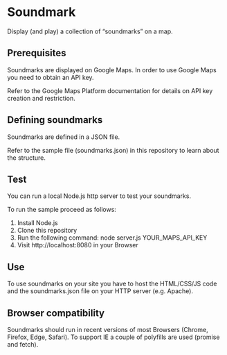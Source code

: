 # Soundmark

Display (and play) a collection of “soundmarks” on a map.

## Prerequisites

Soundmarks are displayed on Google Maps. In order to use Google Maps you need
to obtain an API key.

Refer to the Google Maps Platform documentation for details on API key creation
and restriction.

## Defining soundmarks

Soundmarks are defined in a JSON file.

Refer to the sample file (soundmarks.json) in this repository to learn about
the structure.

## Test

You can run a local Node.js http server to test your soundmarks.

To run the sample proceed as follows:

1. Install Node.js
2. Clone this repository
3. Run the following command: node server.js YOUR_MAPS_API_KEY
4. Visit http://localhost:8080 in your Browser

## Use

To use soundmarks on your site you have to host the HTML/CSS/JS code and the
soundmarks.json file on your HTTP server (e.g. Apache).

## Browser compatibility

Soundmarks should run in recent versions of most Browsers (Chrome, Firefox,
Edge, Safari). To support IE a couple of polyfills are used (promise and
fetch).
